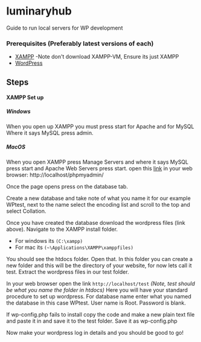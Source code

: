 # luminaryhub
Guide to run local servers for WP development 

### Prerequisites (Preferably latest versions of each)
* [XAMPP](https://www.apachefriends.org/download.html) -Note don't download XAMPP-VM, Ensure its just XAMPP
* [WordPress](https://wordpress.org/download/)


## Steps
#### XAMPP Set up
##### Windows
When you open up XAMPP you must press start for Apache and for MySQL
Where it says MySQL press admin. 

##### MacOS
When you open XAMPP press Manage Servers and where it says MySQL press start and Apache Web Servers press start.
open this [link](http://localhost/phpmyadmin/) in your web browser: http://localhost/phpmyadmin/

Once the page opens press on the database tab.

Create a new database and take note of what you name it for our example WPtest, next to the name select the encoding list and scroll to the top and select Collation.

Once you have created the database download the wordpress files (link above).
Navigate to the XAMPP install folder.
* For windows its `(C:\xampp)`
* For mac its `(~\Applications\XAMPP\xamppfiles)`

You should see the htdocs folder. Open that.
In this folder you can create a new folder and this will be the directory of your website, for now lets call it test.
Extract the wordpress files in our test folder.

In your web browser open the link `http://localhost/test` *(Note, test should be what you name the folder in htdocs)* 
Here you will have your standard procedure to set up wordpress.
For database name enter what you named the database in this case WPtest.
User name is Root.
Password is blank.

If wp-config.php fails to install copy the code and make a new plain text file and paste it in and save it to the test folder. Save it as wp-config.php

Now make your wordpress log in details and you should be good to go!
